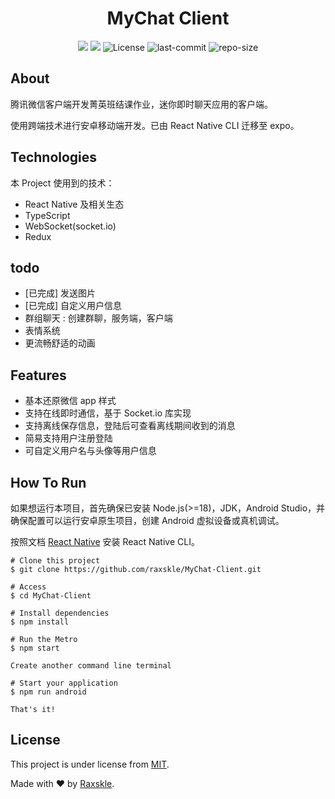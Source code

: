 <h1 align="center">MyChat Client</h1>

<p align="center">

<img src="https://img.shields.io/badge/language-TypeScript-8A2BE2"/>

<img src="https://img.shields.io/badge/React-18.2.0-087EA4"/>

<img alt="License" src="https://img.shields.io/github/license/raxskle/MyChat-Client?color=64EDAC">

<img alt="last-commit" src="https://img.shields.io/github/last-commit/raxskle/MyChat-Client/main?color=FEFEFE"/>

<img alt="repo-size" src="https://img.shields.io/github/repo-size/raxskle/MyChat-Client?color=blue"/>

</p>

## About

腾讯微信客户端开发菁英班结课作业，迷你即时聊天应用的客户端。

使用跨端技术进行安卓移动端开发。已由 React Native CLI 迁移至 expo。

## Technologies

本 Project 使用到的技术：

- React Native 及相关生态
- TypeScript
- WebSocket(socket.io)
- Redux

## todo

- [已完成] 发送图片
- [已完成] 自定义用户信息
- 群组聊天 : 创建群聊，服务端，客户端
- 表情系统
- 更流畅舒适的动画

## Features

- 基本还原微信 app 样式
- 支持在线即时通信，基于 Socket.io 库实现
- 支持离线保存信息，登陆后可查看离线期间收到的消息
- 简易支持用户注册登陆
- 可自定义用户名与头像等用户信息

## How To Run

如果想运行本项目，首先确保已安装 Node.js(>=18)，JDK，Android Studio，并确保配置可以运行安卓原生项目，创建 Android 虚拟设备或真机调试。

按照文档 [React Native](https://reactnative.dev/docs/environment-setup) 安装 React Native CLI。

```
# Clone this project
$ git clone https://github.com/raxskle/MyChat-Client.git

# Access
$ cd MyChat-Client

# Install dependencies
$ npm install

# Run the Metro
$ npm start

Create another command line terminal

# Start your application
$ npm run android

That's it!
```

## License

This project is under license from [MIT](LICENSE.md).

Made with ❤️ by [Raxskle](https://github.com/raxskle).
